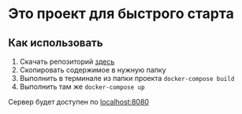 # Это проект для быстрого старта

## Как использовать

1. Скачать репозиторий [здесь](https://github.com/IlyaZabegaev/php-docker-boilerplate/archive/master.zip) 
2. Скопировать содержимое в нужную папку
3. Выполнить в терминале из папки проекта `docker-compose build`
4. Выполнить там же `docker-compose up`

Сервер будет доступен по [localhost:8080](http://localhost:8080)

